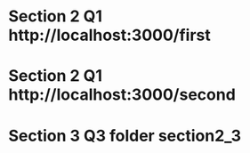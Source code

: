 # Section 2 Q1 http://localhost:3000/first
# Section 2 Q1 http://localhost:3000/second
# Section 3 Q3 folder section2_3
